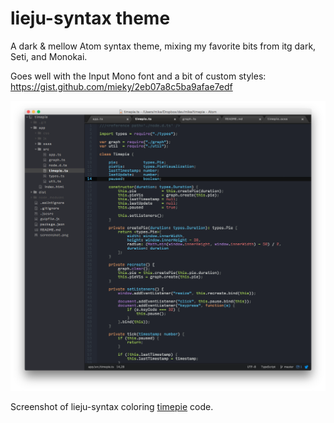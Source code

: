 # lieju-syntax theme

A dark & mellow Atom syntax theme, mixing my favorite bits from itg dark, Seti, and Monokai.

Goes well with the Input Mono font and a bit of custom styles:
https://gist.github.com/mieky/2eb07a8c5ba9afae7edf

![Screenshot](https://github.com/mieky/lieju-syntax/raw/master/screenshot.png)

Screenshot of lieju-syntax coloring [timepie](https://github.com/mieky/timepie) code.
